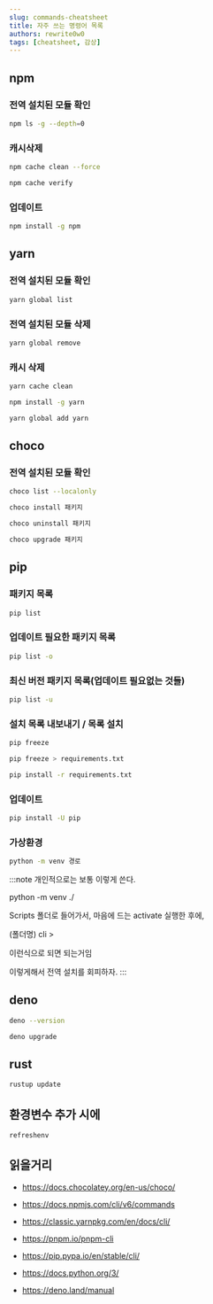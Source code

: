 ```yaml
---
slug: commands-cheatsheet
title: 자주 쓰는 명령어 목록
authors: rewrite0w0
tags: [cheatsheet, 감상]
---
```


## npm

### 전역 설치된 모듈 확인

```bash
npm ls -g --depth=0
```

### 캐시삭제

```bash
npm cache clean --force

npm cache verify
```

### 업데이트

```bash
npm install -g npm
```

## yarn

### 전역 설치된 모듈 확인

```bash
yarn global list
```

### 전역 설치된 모듈 삭제

```bash
yarn global remove
```

### 캐시 삭제

```bash
yarn cache clean
```

```bash
npm install -g yarn

yarn global add yarn
```

## choco

### 전역 설치된 모듈 확인

```bash
choco list --localonly
```

```bash
choco install 패키지
```

```bash
choco uninstall 패키지
```

```bash
choco upgrade 패키지
```

## pip

### 패키지 목록

```bash
pip list
```

### 업데이트 필요한 패키지 목록

```bash
pip list -o
```

### 최신 버전 패키지 목록(업데이트 필요없는 것들)

```bash
pip list -u
```

### 설치 목록 내보내기 / 목록 설치

```bash
pip freeze

pip freeze > requirements.txt

pip install -r requirements.txt
```

### 업데이트

```bash
pip install -U pip
```

### 가상환경

```bash
python -m venv 경로
```

:::note
개인적으로는 보통 이렇게 쓴다.

python -m venv ./

Scripts 폴더로 들어가서, 마음에 드는 activate 실행한 후에,

(폴더명) cli >

이런식으로 되면 되는거임

이렇게해서 전역 설치를 회피하자.
:::

## deno

```bash
deno --version
```

```bash
deno upgrade
```

## rust

```bash
rustup update
```

## 환경변수 추가 시에

```bash
refreshenv
```

## 읽을거리

- https://docs.chocolatey.org/en-us/choco/

- https://docs.npmjs.com/cli/v6/commands

- https://classic.yarnpkg.com/en/docs/cli/

- https://pnpm.io/pnpm-cli

- https://pip.pypa.io/en/stable/cli/

- https://docs.python.org/3/

- https://deno.land/manual

